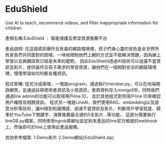 # EduShield
Use AI to teach, recommend videos, and filter inappropriate information for children

產頻名稱:EduShield ｜ 智能保護及學習資源推薦平台

產品說明:
在這個資訊爆炸且有毒的網路環境裡，孩子們身心靈的安危是全世界所有家長們共同面對的困境，一味地限制他們上網的方式並不能解決問題，因為線上學習以及興趣探索已經是未來的趨勢。
因此EduShield透過AI技術可以過濾不當資訊及影片，提供最符合孩子需求的學習資源，讓他們在一個相對安全的網路環境裡，慢慢學習如何判斷各種資訊。

程式架構:
程式分成兩塊，一塊是program，通過執行member.py，可以在地端開啟網頁，並通過註冊使用者資訊及小孩資訊，會將資料存入mongoDB，同時我們通過line admin的功能可以取得用戶line ID，
並於其他程式對照用戶line ID來確認用戶權限及相關資訊。
程式另一塊是LineAI，我們使用RAG、embedding以及語意分析等技術，讓AI做到知識傳遞、過濾不當資訊及影片、判斷用戶學習程度、精準於YouTube下關鍵字、演算推薦最合適的5支影片...等功能，
這部分需要執行lineDB.py檔案，同時使用ngrok將網址設定到本產品的line官方帳號的webhook上，然後即可於line上使用此產品服務。

其他參考檔案:
1.Demo影片
2.Demo網站(EduShield.zip)
